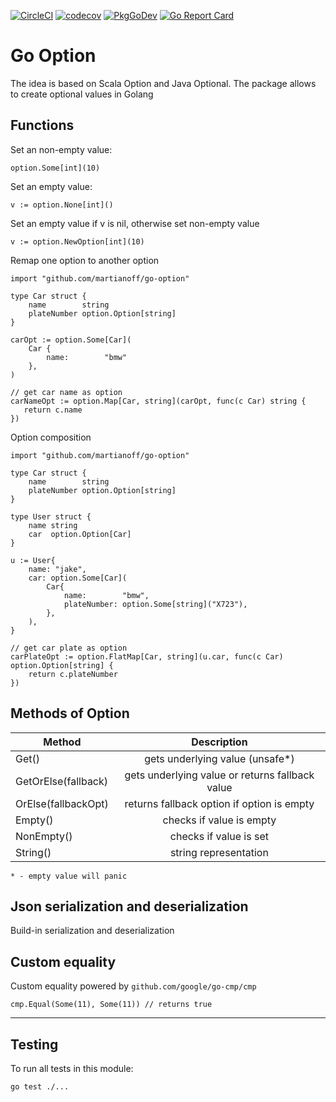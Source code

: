[![CircleCI](https://dl.circleci.com/status-badge/img/gh/martianoff/go-option/tree/main.svg?style=svg)](https://dl.circleci.com/status-badge/redirect/gh/martianoff/go-option/tree/main)
[![codecov](https://codecov.io/gh/martianoff/go-option/graph/badge.svg?token=NQICPHBEUQ)](https://codecov.io/gh/martianoff/go-option)
[![PkgGoDev](https://pkg.go.dev/badge/github.com/martianoff/go-option)](https://pkg.go.dev/github.com/martianoff/go-option)
[![Go Report Card](https://goreportcard.com/badge/github.com/martianoff/go-option)](https://goreportcard.com/report/github.com/martianoff/go-option)

# Go Option

The idea is based on Scala Option and Java Optional. The package allows to create optional values in Golang

## Functions

Set an non-empty value:
```
option.Some[int](10) 
```

Set an empty value:
```
v := option.None[int]() 
```

Set an empty value if v is nil, otherwise set non-empty value
```
v := option.NewOption[int](10)
```

Remap one option to another option
```
import "github.com/martianoff/go-option"

type Car struct {
    name        string
    plateNumber option.Option[string]
}

carOpt := option.Some[Car](
    Car {
        name:        "bmw"
    },
)

// get car name as option
carNameOpt := option.Map[Car, string](carOpt, func(c Car) string {
   return c.name
})
```

Option composition
```
import "github.com/martianoff/go-option"

type Car struct {
    name        string
    plateNumber option.Option[string]
}

type User struct {
    name string
    car  option.Option[Car]
}

u := User{
    name: "jake",
    car: option.Some[Car](
        Car{
            name:        "bmw",
            plateNumber: option.Some[string]("X723"),
        },
    ),
}

// get car plate as option
carPlateOpt := option.FlatMap[Car, string](u.car, func(c Car) option.Option[string] {
    return c.plateNumber
})
```

## Methods of Option

| Method |                   Description                   |
|--------|:-----------------------------------------------:|
| Get() |         gets underlying value (unsafe*)         |
| GetOrElse(fallback) | gets underlying value or returns fallback value |
| OrElse(fallbackOpt) |   returns fallback option if option is empty    |
| Empty() |            checks if value is empty             |
| NonEmpty() |             checks if value is set              |
| String() |              string representation              |
`* - empty value will panic`

## Json serialization and deserialization

Build-in serialization and deserialization

## Custom equality

Custom equality powered by `github.com/google/go-cmp/cmp`

```
cmp.Equal(Some(11), Some(11)) // returns true
```

---
## Testing

To run all tests in this module:

```
go test ./...
```
